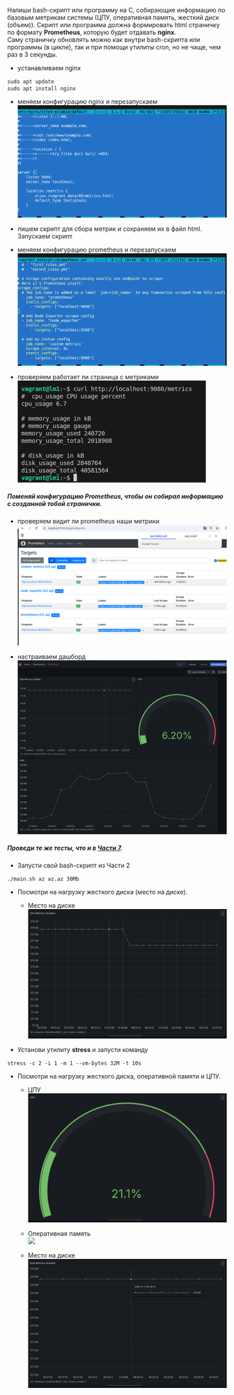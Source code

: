 Напиши bash-скрипт или программу на С, собирающие информацию по базовым метрикам системы (ЦПУ, оперативная память, жесткий диск (объем)).
Скрипт или программа должна формировать html страничку по формату **Prometheus**, которую будет отдавать **nginx**. \
Саму страничку обновлять можно как внутри bash-скрипта или программы (в цикле), так и при помощи утилиты cron, но не чаще, чем раз в 3 секунды.

* устанавливаем nginx<br>
```
sudo apt update
sudo apt install nginx
```

* меняем конфигурацию nginx и перезапускаем<br>
![](images/nginx-config.png)

* пишем скрипт для сбора метрик и сохраняем их в файл html. Запускаем скрипт

* меняем конфигурацию prometheus и перезапускаем<br>
![](images/prometheus-config.png)

* проверяем работает ли страница с метриками<br>
![](images/metrics-on-html-page.png)


##### Поменяй конфигурацию **Prometheus**, чтобы он собирал информацию с созданной тобой странички.
* проверяем видит ли prometheus наши метрики<br>
![](images/check-metrics.png)

* настраиваем дашборд<br>
![](images/my-metrics.png)


##### Проведи те же тесты, что и в [Части 7](#part-7-prometheus-и-grafana).

* Запусти свой bash-скрипт из Части 2
```
./main.sh az az.az 30Mb
```
* Посмотри на нагрузку жесткого диска (место на диске).

    * Место на диске<br>
    ![](images/disk-memory-02.png)


* Установи утилиту **stress** и запусти команду
```
stress -c 2 -i 1 -m 1 --vm-bytes 32M -t 10s
```
* Посмотри на нагрузку жесткого диска, оперативной памяти и ЦПУ.
    
    * ЦПУ<br>
        ![](images/cpu-02.png)
    
    * Оперативная память<br>
         ![](images/ram)
    
    * Место на диске<br>
         ![](images/disk-memory.png)